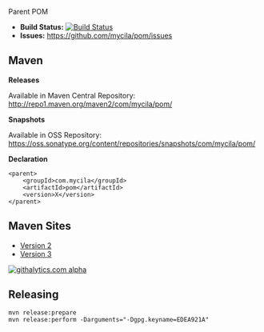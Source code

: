 Parent POM

 - __Build Status:__ [![Build Status](https://travis-ci.org/mycila/pom.png?branch=master)](https://travis-ci.org/mycila/pom)
 - __Issues:__ https://github.com/mycila/pom/issues

## Maven ##

 __Releases__

Available in Maven Central Repository: http://repo1.maven.org/maven2/com/mycila/pom/

 __Snapshots__

Available in OSS Repository:  https://oss.sonatype.org/content/repositories/snapshots/com/mycila/pom/

__Declaration__

    <parent>
        <groupId>com.mycila</groupId>
        <artifactId>pom</artifactId>
        <version>X</version>
    </parent>

## Maven Sites ##

 - [Version 2](http://mycila.github.io/pom/reports/2/index.html)
 - [Version 3](http://mycila.github.io/pom/reports/3/index.html)

[![githalytics.com alpha](https://cruel-carlota.pagodabox.com/a20ded47d7533f559376e3f026b94f84 "githalytics.com")](http://githalytics.com/mycila/pom)

## Releasing ##

```
mvn release:prepare
mvn release:perform -Darguments="-Dgpg.keyname=EDEA921A"
```
